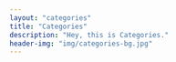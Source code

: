```yaml
---
layout: "categories"
title: "Categories"
description: "Hey, this is Categories."
header-img: "img/categories-bg.jpg"
---
```

